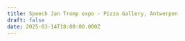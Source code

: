```yaml
---
title: Speech Jan Tromp expo - Pizza Gallery, Antwerpen
draft: false
date: 2025-03-14T18:00:00.000Z
---
```

